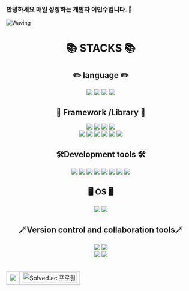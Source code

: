 ### 안녕하세요 매일 성장하는 개발자 이민수입니다. 👋

![Waving](https://capsule-render.vercel.app/api?type=waving&height=300&color=gradient&text=Hello,%20I'm%20minsu&fontColor=ffffff&textBg=false)


<div align=center> 
<h1> 📚 STACKS 📚 </h1>
  <h2>✏️ language ✏️</h2>
<img src="https://img.shields.io/badge/python-3776AB.svg?&style=for-the-badge&logo=python&logoColor=white">
<img src="https://img.shields.io/badge/java-e43921.svg?&style=for-the-badge&logo=openjdk&logoColor=white">
<img src="https://img.shields.io/badge/mysql-4479A1.svg?&style=for-the-badge&logo=mysql&logoColor=white">
<img src="https://img.shields.io/badge/C-A8B9CC.svg?&style=for-the-badge&logo=c&logoColor=black">

  <h2>📖 Framework /Library 📖</h2>
  
  <img src="https://img.shields.io/badge/flask-000000?style=for-the-badge&logo=flask&logoColor=white">
  <img src="https://img.shields.io/badge/bootstrap-7952B3?style=for-the-badge&logo=bootstrap&logoColor=white">
  <img src="https://img.shields.io/badge/spring-6DB33F?style=for-the-badge&logo=spring&logoColor=white"> 
  <img src="https://img.shields.io/badge/springboot-6DB33F?style=for-the-badge&logo=springboot&logoColor=white"> <br>
  <img src="https://img.shields.io/badge/pandas-150458?style=for-the-badge&logo=pandas&logoColor=white">
  <img src="https://img.shields.io/badge/numpy-013243?style=for-the-badge&logo=numpy&logoColor=white">
  <img src="https://img.shields.io/badge/docker-2496ED?style=for-the-badge&logo=docker&logoColor=white">
  <img src="https://img.shields.io/badge/Elasticsearch-005571?style=for-the-badge&logo=Elasticsearch&logoColor=white">
  <img src="https://img.shields.io/badge/airflow-017CEE?style=for-the-badge&logo=apacheairflow&logoColor=white">
  <img src="https://img.shields.io/badge/kibana-005571?style=for-the-badge&logo=kibana&logoColor=white">
  
<h2>🛠️Development tools 🛠️</h2>

<img src="https://img.shields.io/badge/eclipseide-2C2255?style=for-the-badge&logo=eclipseide&logoColor=white">
 <img src="https://img.shields.io/badge/visualstudiocode-007ACC?style=for-the-badge&logo=visualstudiocode&logoColor=white">
 <img src="https://img.shields.io/badge/jupyter-F37626?style=for-the-badge&logo=jupyter&logoColor=white">
   <img src="https://img.shields.io/badge/googlecolab-F9AB00?style=for-the-badge&logo=googlecolab&logoColor=white"> 
  <img src="https://img.shields.io/badge/amazonaws-232F3E?style=for-the-badge&logo=amazonaws&logoColor=white"> 
  <img src="https://img.shields.io/badge/apache tomcat-F8DC75?style=for-the-badge&logo=apachetomcat&logoColor=white">
  <img src="https://img.shields.io/badge/Postman-FF6C37?style=for-the-badge&logo=postman&logoColor=white">
    <img src="https://img.shields.io/badge/figma-F24E1E?style=for-the-badge&logo=figma&logoColor=white">
  
  <br>
  <h2>🖥️ OS 🖥️</h2>
   <img src="https://img.shields.io/badge/linux-FCC624?style=for-the-badge&logo=linux&logoColor=black">
   <img src="https://img.shields.io/badge/windows-0078D4?style=for-the-badge&logo=windows&logoColor=white">
   
  <br>
  <h2>🪄Version control and collaboration tools🪄</h2>
  <img src="https://img.shields.io/badge/jenkins-D24939?style=for-the-badge&logo=jenkins&logoColor=white">
  <img src="https://img.shields.io/badge/notion-000000?style=for-the-badge&logo=notion&logoColor=white">
  <br>
   <img src="https://img.shields.io/badge/github-181717?style=for-the-badge&logo=github&logoColor=white">
  <img src="https://img.shields.io/badge/git-F05032?style=for-the-badge&logo=git&logoColor=white">
  <br>
  <br>
  <table>
      <tr>
          <td  style="border: 2px solid lightgrey;"><img src="https://github-readme-stats.vercel.app/api/top-langs/?username=ioshe&layout=compact"></td>
          <td style="border: 2px solid lightgrey;"> <img src="http://mazassumnida.wtf/api/v2/generate_badge?boj=ioshe0167" alt="Solved.ac 프로필" style="object-fit: contain; width: 100%;"/></td>
      </tr>
  </table>
  <br>
</div>






